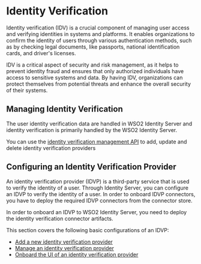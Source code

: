 # Identity Verification

Identity verification (IDV) is a crucial component of managing user access and verifying identities in systems and platforms.
It enables organizations to confirm the identity of users through various authentication methods, such as by checking legal documents, like passports, national identification cards, and driver's licenses.

IDV is a critical aspect of security and risk management, as it helps to prevent identity fraud and ensures that 
only authorized individuals have access to sensitive systems and data. By having IDV, organizations can protect 
themselves from potential threats and enhance the overall security of their systems.

## Managing Identity Verification

The user identity verification data are handled in WSO2 Identity Server and identity verification is primarily handled by the WSO2 Identity Server. 

You can use the [identity verification management API](../../apis/idv-rest-api.md) to add, update and delete identity verification providers

## Configuring an Identity Verification Provider

An identity verification provider (IDVP) is a third-party service that is used to verify the identity of a user. 
Through Identity Server, you can configure an IDVP to verify the identity of a user. In order to onboard IDVP connectors,
you have to deploy the required IDVP connectors from the connector store.

In order to onboard an IDVP to WSO2 Identity Server, you need to deploy the identity verification connector artifacts.

This section covers the following basic configurations of an IDVP:

- [Add a new identity verification provider](add-idvp.md)
- [Manage an identity verification provider](manage-idvp.md)
- [Onboard the UI of an identity verification provider](idvp-ui.md)
